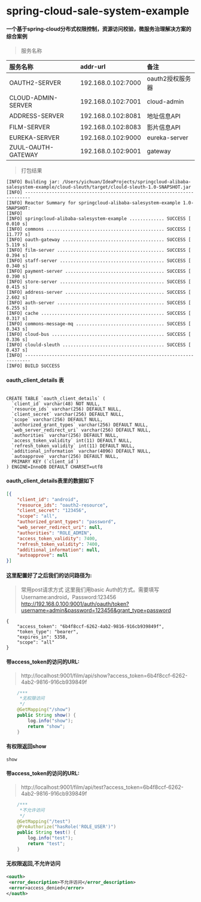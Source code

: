 # spring-cloud-sale-system-example

#### 一个基于spring-cloud分布式权限控制，资源访问校验，微服务治理解决方案的综合案例

> 服务名称

| 服务名称 | addr-url | 备注 |
| :-----| :---- | :---- |
| OAUTH2-SERVER | 192.168.0.102:7000 |oauth2授权服务器|
| CLOUD-ADMIN-SERVER | 192.168.0.102:7001 | cloud-admin |
| ADDRESS-SERVER | 192.168.0.102:8081 |地址信息API|
| FILM-SERVER | 192.168.0.102:8083 |影片信息API|
| EUREKA-SERVER | 192.168.0.102:9000 | eureka-server|
| ZUUL-OAUTH-GATEWAY | 192.168.0.102:9001 | gateway|

>打包结果
```text
[INFO] Building jar: /Users/yichuan/IdeaProjects/springcloud-alibaba-salesystem-example/cloud-sleuth/target/clould-sleuth-1.0-SNAPSHOT.jar
[INFO] ------------------------------------------------------------------------
[INFO] Reactor Summary for springcloud-alibaba-salesystem-example 1.0-SNAPSHOT:
[INFO] 
[INFO] springcloud-alibaba-salesystem-example ............. SUCCESS [  0.010 s]
[INFO] commons ............................................ SUCCESS [ 11.777 s]
[INFO] oauth-gateway ...................................... SUCCESS [  5.119 s]
[INFO] film-server ........................................ SUCCESS [  0.394 s]
[INFO] staff-server ....................................... SUCCESS [  0.340 s]
[INFO] payment-server ..................................... SUCCESS [  0.390 s]
[INFO] store-server ....................................... SUCCESS [  0.415 s]
[INFO] address-server ..................................... SUCCESS [  2.602 s]
[INFO] auth-server ........................................ SUCCESS [  6.255 s]
[INFO] cache .............................................. SUCCESS [  0.317 s]
[INFO] commons-message-mq ................................. SUCCESS [  0.343 s]
[INFO] cloud-bus .......................................... SUCCESS [  0.336 s]
[INFO] clould-sleuth ...................................... SUCCESS [  0.437 s]
[INFO] ------------------------------------------------------------------------
[INFO] BUILD SUCCESS

```

#### oauth_client_details 表
```mysql

CREATE TABLE `oauth_client_details` (
  `client_id` varchar(48) NOT NULL,
  `resource_ids` varchar(256) DEFAULT NULL,
  `client_secret` varchar(256) DEFAULT NULL,
  `scope` varchar(256) DEFAULT NULL,
  `authorized_grant_types` varchar(256) DEFAULT NULL,
  `web_server_redirect_uri` varchar(256) DEFAULT NULL,
  `authorities` varchar(256) DEFAULT NULL,
  `access_token_validity` int(11) DEFAULT NULL,
  `refresh_token_validity` int(11) DEFAULT NULL,
  `additional_information` varchar(4096) DEFAULT NULL,
  `autoapprove` varchar(256) DEFAULT NULL,
  PRIMARY KEY (`client_id`)
) ENGINE=InnoDB DEFAULT CHARSET=utf8
``` 
#### oauth_client_details表里的数据如下
```json
[{
	"client_id": "android",
	"resource_ids": "oauth2-resource",
	"client_secret": "123456",
	"scope": "all",
	"authorized_grant_types": "password",
	"web_server_redirect_uri": null,
	"authorities": "ROLE_ADMIN",
	"access_token_validity": 7400,
	"refresh_token_validity": 7400,
	"additional_information": null,
	"autoapprove": null
}]
```

#### 这里配置好了之后我们的访问路径为:
> 常用post请求方式
> 这里我们用basic Auth的方式。需要填写Username:android，Password:123456
> http://192.168.0.100:9001/auth/oauth/token?username=admin&password=123456&grant_type=password

```text
{
    "access_token": "6b4f8ccf-6262-4ab2-9816-916cb939849f",
    "token_type": "bearer",
    "expires_in": 5358,
    "scope": "all"
}
```
#### 带access_token的访问的URL:

> http://localhost:9001/film/api/show?access_token=6b4f8ccf-6262-4ab2-9816-916cb939849f
```java
    /***
     *无权限访问
     */
    @GetMapping("/show")
    public String show() {
        log.info("show");
        return "show";
    }
```
#### 有权限返回show

```text
show
```
#### 带access_token的访问的URL:

>http://localhost:9001/film/api/test?access_token=6b4f8ccf-6262-4ab2-9816-916cb939849f

```java
    /***
     *不允许访问
     */
    @GetMapping("/test")
    @PreAuthorize("hasRole('ROLE_USER')")
    public String test() {
        log.info("test");
        return "test";
    }
```
#### 无权限返回,不允许访问

```xml
<oauth>
 <error_description>不允许访问</error_description>
 <error>access_denied</error>
</oauth>
```
